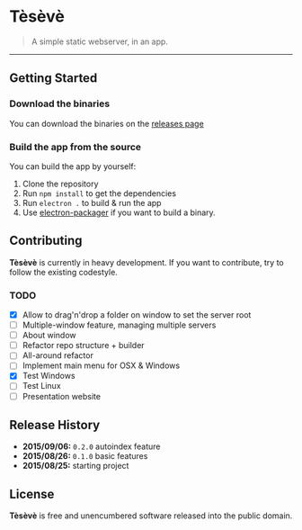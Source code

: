 # Tèsèvè

> A simple static webserver, in an app.

* * *

## Getting Started

### Download the binaries

You can download the binaries on the [releases page](https://github.com/leny/teseve/releases)

### Build the app from the source

You can build the app by yourself:

1. Clone the repository
2. Run `npm install` to get the dependencies
3. Run `electron .` to build & run the app
4. Use [electron-packager](https://github.com/maxogden/electron-packager) if you want to build a binary.

## Contributing

**Tèsèvè** is currently in heavy development. If you want to contribute, try to follow the existing codestyle.

### TODO

* [x] Allow to drag'n'drop a folder on window to set the server root
* [ ] Multiple-window feature, managing multiple servers
* [ ] About window
* [ ] Refactor repo structure + builder
* [ ] All-around refactor
* [ ] Implement main menu for OSX & Windows
* [x] Test Windows
* [ ] Test Linux
* [ ] Presentation website

## Release History
* **2015/09/06:** `0.2.0` autoindex feature
* **2015/08/26:** `0.1.0` basic features
* **2015/08/25:** starting project

## License

**Tèsèvè** is free and unencumbered software released into the public domain.
